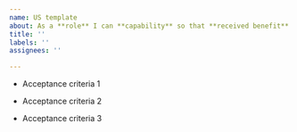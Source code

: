 ```yaml
---
name: US template
about: As a **role** I can **capability** so that **received benefit**
title: ''
labels: ''
assignees: ''

---
```


- Acceptance criteria 1

- Acceptance criteria 2

- Acceptance criteria 3

